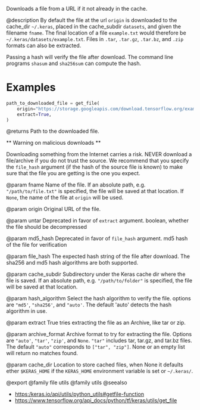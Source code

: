 Downloads a file from a URL if it not already in the cache.

@description
By default the file at the url `origin` is downloaded to the
cache_dir `~/.keras`, placed in the cache_subdir `datasets`,
and given the filename `fname`. The final location of a file
`example.txt` would therefore be `~/.keras/datasets/example.txt`.
Files in `.tar`, `.tar.gz`, `.tar.bz`, and `.zip` formats can
also be extracted.

Passing a hash will verify the file after download. The command line
programs `shasum` and `sha256sum` can compute the hash.

# Examples
```python
path_to_downloaded_file = get_file(
    origin="https://storage.googleapis.com/download.tensorflow.org/example_images/flower_photos.tgz",
    extract=True,
)
```

@returns
Path to the downloaded file.

** Warning on malicious downloads **

Downloading something from the Internet carries a risk.
NEVER download a file/archive if you do not trust the source.
We recommend that you specify the `file_hash` argument
(if the hash of the source file is known) to make sure that the file you
are getting is the one you expect.

@param fname
Name of the file. If an absolute path, e.g. `"/path/to/file.txt"`
is specified, the file will be saved at that location.
If `None`, the name of the file at `origin` will be used.

@param origin
Original URL of the file.

@param untar
Deprecated in favor of `extract` argument.
boolean, whether the file should be decompressed

@param md5_hash
Deprecated in favor of `file_hash` argument.
md5 hash of the file for verification

@param file_hash
The expected hash string of the file after download.
The sha256 and md5 hash algorithms are both supported.

@param cache_subdir
Subdirectory under the Keras cache dir where the file is
saved. If an absolute path, e.g. `"/path/to/folder"` is
specified, the file will be saved at that location.

@param hash_algorithm
Select the hash algorithm to verify the file.
options are `"md5'`, `"sha256'`, and `"auto'`.
The default 'auto' detects the hash algorithm in use.

@param extract
True tries extracting the file as an Archive, like tar or zip.

@param archive_format
Archive format to try for extracting the file.
Options are `"auto'`, `"tar'`, `"zip'`, and `None`.
`"tar"` includes tar, tar.gz, and tar.bz files.
The default `"auto"` corresponds to `["tar", "zip"]`.
None or an empty list will return no matches found.

@param cache_dir
Location to store cached files, when None it
defaults ether `$KERAS_HOME` if the `KERAS_HOME` environment
variable is set or `~/.keras/`.

@export
@family file utils
@family utils
@seealso
+ <https:/keras.io/api/utils/python_utils#getfile-function>
+ <https://www.tensorflow.org/api_docs/python/tf/keras/utils/get_file>

